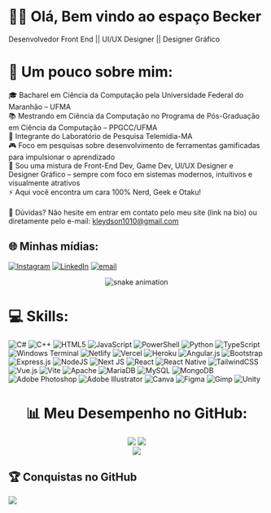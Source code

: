 # 🙋‍♂️ Olá, Bem vindo ao espaço Becker
Desenvolvedor Front End || UI/UX Designer || Designer Gráfico


# 💫 Um pouco sobre mim:
🎓 Bacharel em Ciência da Computação pela Universidade Federal do Maranhão – UFMA<br>📚 Mestrando em Ciência da Computação no Programa de Pós-Graduação em Ciência da Computação – PPGCC/UFMA<br>🔬 Integrante do Laboratório de Pesquisa Telemídia-MA<br>🎮 Foco em pesquisas sobre desenvolvimento de ferramentas gamificadas para impulsionar o aprendizado<br>🧠 Sou uma mistura de Front-End Dev, Game Dev, UI/UX Designer e Designer Gráfico – sempre com foco em sistemas modernos, intuitivos e visualmente atrativos<br>⚡ Aqui você encontra um cara 100% Nerd, Geek e Otaku!<br><br>📩 Dúvidas? Não hesite em entrar em contato pelo meu site (link na bio) ou diretamente pelo e-mail: kleydson1010@gmail.com


## 🌐 Minhas mídias:
[![Instagram](https://img.shields.io/badge/Instagram-%23E4405F.svg?logo=Instagram&logoColor=white)](https://instagram.com/ubeckeer) [![LinkedIn](https://img.shields.io/badge/LinkedIn-%230077B5.svg?logo=linkedin&logoColor=white)](https://linkedin.com/in/kleydson-beckman) [![email](https://img.shields.io/badge/Email-D14836?logo=gmail&logoColor=white)](mailto:kleydson1010@gmail.com) 

<div align="center">
  <img src="https://profile-readme-generator.com/assets/snake.svg" alt="snake animation"/>
</div>

# 💻 Skills:
![C#](https://img.shields.io/badge/c%23-%23239120.svg?style=for-the-badge&logo=csharp&logoColor=white) ![C++](https://img.shields.io/badge/c++-%2300599C.svg?style=for-the-badge&logo=c%2B%2B&logoColor=white) ![HTML5](https://img.shields.io/badge/html5-%23E34F26.svg?style=for-the-badge&logo=html5&logoColor=white) ![JavaScript](https://img.shields.io/badge/javascript-%23323330.svg?style=for-the-badge&logo=javascript&logoColor=%23F7DF1E) ![PowerShell](https://img.shields.io/badge/PowerShell-%235391FE.svg?style=for-the-badge&logo=powershell&logoColor=white) ![Python](https://img.shields.io/badge/python-3670A0?style=for-the-badge&logo=python&logoColor=ffdd54) ![TypeScript](https://img.shields.io/badge/typescript-%23007ACC.svg?style=for-the-badge&logo=typescript&logoColor=white) ![Windows Terminal](https://img.shields.io/badge/Windows%20Terminal-%234D4D4D.svg?style=for-the-badge&logo=windows-terminal&logoColor=white) ![Netlify](https://img.shields.io/badge/netlify-%23000000.svg?style=for-the-badge&logo=netlify&logoColor=#00C7B7) ![Vercel](https://img.shields.io/badge/vercel-%23000000.svg?style=for-the-badge&logo=vercel&logoColor=white) ![Heroku](https://img.shields.io/badge/heroku-%23430098.svg?style=for-the-badge&logo=heroku&logoColor=white) ![Angular.js](https://img.shields.io/badge/angular.js-%23E23237.svg?style=for-the-badge&logo=angularjs&logoColor=white) ![Bootstrap](https://img.shields.io/badge/bootstrap-%238511FA.svg?style=for-the-badge&logo=bootstrap&logoColor=white) ![Express.js](https://img.shields.io/badge/express.js-%23404d59.svg?style=for-the-badge&logo=express&logoColor=%2361DAFB) ![NodeJS](https://img.shields.io/badge/node.js-6DA55F?style=for-the-badge&logo=node.js&logoColor=white) ![Next JS](https://img.shields.io/badge/Next-black?style=for-the-badge&logo=next.js&logoColor=white) ![React](https://img.shields.io/badge/react-%2320232a.svg?style=for-the-badge&logo=react&logoColor=%2361DAFB) ![React Native](https://img.shields.io/badge/react_native-%2320232a.svg?style=for-the-badge&logo=react&logoColor=%2361DAFB) ![TailwindCSS](https://img.shields.io/badge/tailwindcss-%2338B2AC.svg?style=for-the-badge&logo=tailwind-css&logoColor=white) ![Vue.js](https://img.shields.io/badge/vue.js-%2335495e.svg?style=for-the-badge&logo=vuedotjs&logoColor=%234FC08D) ![Vite](https://img.shields.io/badge/vite-%23646CFF.svg?style=for-the-badge&logo=vite&logoColor=white) ![Apache](https://img.shields.io/badge/apache-%23D42029.svg?style=for-the-badge&logo=apache&logoColor=white) ![MariaDB](https://img.shields.io/badge/MariaDB-003545?style=for-the-badge&logo=mariadb&logoColor=white) ![MySQL](https://img.shields.io/badge/mysql-4479A1.svg?style=for-the-badge&logo=mysql&logoColor=white) ![MongoDB](https://img.shields.io/badge/MongoDB-%234ea94b.svg?style=for-the-badge&logo=mongodb&logoColor=white) ![Adobe Photoshop](https://img.shields.io/badge/adobe%20photoshop-%2331A8FF.svg?style=for-the-badge&logo=adobe%20photoshop&logoColor=white) ![Adobe Illustrator](https://img.shields.io/badge/adobe%20illustrator-%23FF9A00.svg?style=for-the-badge&logo=adobe%20illustrator&logoColor=white) ![Canva](https://img.shields.io/badge/Canva-%2300C4CC.svg?style=for-the-badge&logo=Canva&logoColor=white) ![Figma](https://img.shields.io/badge/figma-%23F24E1E.svg?style=for-the-badge&logo=figma&logoColor=white) ![Gimp](https://img.shields.io/badge/Gimp-657D8B?style=for-the-badge&logo=gimp&logoColor=FFFFFF) ![Unity](https://img.shields.io/badge/unity-%23000000.svg?style=for-the-badge&logo=unity&logoColor=white)

<div align="center">

# 📊 Meu Desempenho no GitHub:
![](https://github-readme-stats.vercel.app/api?username=kleydson-beckman&theme=maroongold&hide_border=false&include_all_commits=true&count_private=true)
![](https://nirzak-streak-stats.vercel.app/?user=kleydson-beckman&theme=maroongold&hide_border=false)<br/>
![](https://github-readme-stats.vercel.app/api/top-langs/?username=kleydson-beckman&theme=maroongold&hide_border=false&include_all_commits=true&count_private=true&layout=compact)

</div>

## 🏆 Conquistas no GitHub
![](https://github-profile-trophy.vercel.app/?username=kleydson-beckman&theme=radical&no-frame=false&no-bg=false&margin-w=20)


<!-- Proudly created with GPRM ( https://gprm.itsvg.in ) -->
